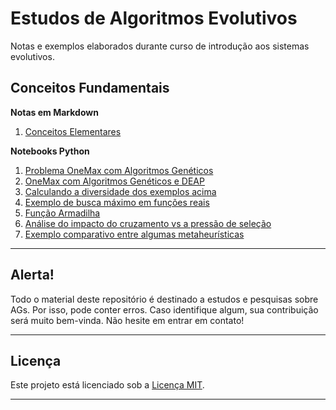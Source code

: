 # Estudos de Algoritmos Evolutivos

 Notas e exemplos elaborados durante curso de introdução aos sistemas evolutivos.

## Conceitos Fundamentais

**Notas em Markdown**
1. [Conceitos Elementares](./md/1-evolutionary-algorithms.md)

**Notebooks Python**
1. [Problema OneMax com Algoritmos Genéticos](./nb/1-artificial-evolution-one-max.ipynb)
2. [OneMax com Algoritmos Genéticos e DEAP](./nb/2-deap-one-max.ipynb)
3. [Calculando a diversidade dos exemplos acima](./nb/3-calculate-diversity-firsts-examples.ipynb)
4. [Exemplo de busca máximo em funções reais](./nb/4-find-max-real-function.ipynb)
5. [Função Armadilha](./nb/5-find-max-with-traps.ipynb)
6. [Análise do impacto do cruzamento vs a pressão de seleção](./exercises/3-crossover_vs_selection_press.ipynb)
7. [Exemplo comparativo entre algumas metaheurísticas](./exercises/4-metaheuristics-comp.ipynb)


---

## **Alerta!**

Todo o material deste repositório é destinado a estudos e pesquisas sobre AGs. Por isso, pode conter erros. Caso identifique algum, sua contribuição será muito bem-vinda. Não hesite em entrar em contato!

---

## Licença

Este projeto está licenciado sob a [Licença MIT](LICENSE).

---